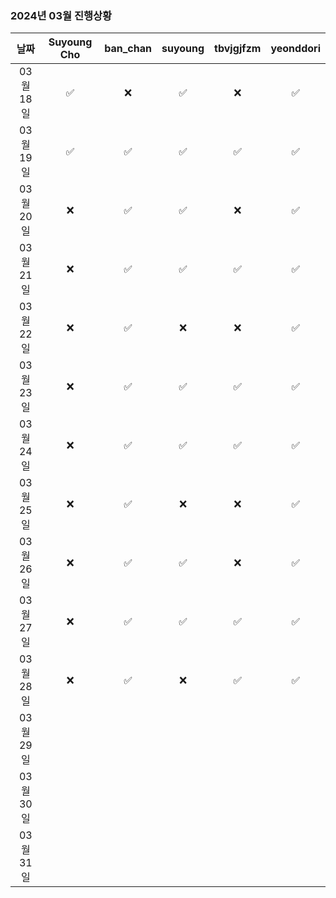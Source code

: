 ### 2024년 03월 진행상황
| 날짜 | Suyoung Cho | ban_chan | suyoung | tbvjgjfzm | yeonddori |
|:---:|:---:|:---:|:---:|:---:|:---:|
| 03월 18일 | ✅ | ❌ | ✅ | ❌ | ✅ |
| 03월 19일 | ✅ | ✅ | ✅ | ✅ | ✅ |
| 03월 20일 | ❌ | ✅ | ✅ | ❌ | ✅ |
| 03월 21일 | ❌ | ✅ | ✅ | ✅ | ✅ |
| 03월 22일 | ❌ | ✅ | ❌ | ❌ | ✅ |
| 03월 23일 | ❌ | ✅ | ✅ | ✅ | ✅ |
| 03월 24일 | ❌ | ✅ | ✅ | ✅ | ✅ |
| 03월 25일 | ❌ | ✅ | ❌ | ❌ | ✅ |
| 03월 26일 | ❌ | ✅ | ✅ | ❌ | ✅ |
| 03월 27일 | ❌ | ✅ | ✅ | ✅ | ✅ |
| 03월 28일 | ❌ | ✅ | ❌ | ✅ | ✅ |
| 03월 29일 | | | | | |
| 03월 30일 | | | | | |
| 03월 31일 | | | | | |
